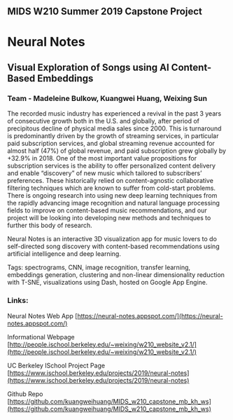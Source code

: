 ## MIDS W210 Summer 2019 Capstone Project# Neural Notes## Visual Exploration of Songs using AI Content-Based Embeddings### Team - Madeleine Bulkow, Kuangwei Huang, Weixing SunThe recorded music industry has experienced a revival in the past 3 years of consecutive growth both in the U.S. and globally, after period of precipitous decline of physical media sales since 2000.  This is turnaround is predominantly driven by the growth of streaming services, in particular paid subscription services, and global streaming revenue accounted for almost half (47%) of global revenue, and paid subscription grew globally by +32.9% in 2018. One of the most important value propositions for subscription services is the ability to offer personalized content delivery and enable “discovery” of new music which tailored to subscribers’ preferences. These historically relied on content-agnostic collaborative filtering techniques which are known to suffer from cold-start problems. There is ongoing research into using new deep learning techniques from the rapidly advancing image recognition and natural language processing fields to improve on content-based music recommendations, and our project will be looking into developing new methods and techniques to further this body of research.Neural Notes is an interactive 3D visualization app for music lovers to do self-directed song discovery with content-based recommendations using artificial intelligence and deep learning.Tags: spectrograms, CNN, image recognition, transfer learning, embeddings generation, clustering and non-linear dimensionality reduction with T-SNE, visualizations using Dash, hosted on Google App Engine.### Links:Neural Notes Web App[https://neural-notes.appspot.com/](https://neural-notes.appspot.com/) Informational Webpage[http://people.ischool.berkeley.edu/~weixing/w210_website_v2.1/](http://people.ischool.berkeley.edu/~weixing/w210_website_v2.1/)UC Berkeley ISchool Project Page[https://www.ischool.berkeley.edu/projects/2019/neural-notes](https://www.ischool.berkeley.edu/projects/2019/neural-notes)Github Repo[https://github.com/kuangweihuang/MIDS_w210_capstone_mb_kh_ws](https://github.com/kuangweihuang/MIDS_w210_capstone_mb_kh_ws) 